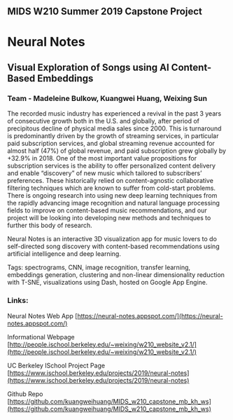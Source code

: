 ## MIDS W210 Summer 2019 Capstone Project# Neural Notes## Visual Exploration of Songs using AI Content-Based Embeddings### Team - Madeleine Bulkow, Kuangwei Huang, Weixing SunThe recorded music industry has experienced a revival in the past 3 years of consecutive growth both in the U.S. and globally, after period of precipitous decline of physical media sales since 2000.  This is turnaround is predominantly driven by the growth of streaming services, in particular paid subscription services, and global streaming revenue accounted for almost half (47%) of global revenue, and paid subscription grew globally by +32.9% in 2018. One of the most important value propositions for subscription services is the ability to offer personalized content delivery and enable “discovery” of new music which tailored to subscribers’ preferences. These historically relied on content-agnostic collaborative filtering techniques which are known to suffer from cold-start problems. There is ongoing research into using new deep learning techniques from the rapidly advancing image recognition and natural language processing fields to improve on content-based music recommendations, and our project will be looking into developing new methods and techniques to further this body of research.Neural Notes is an interactive 3D visualization app for music lovers to do self-directed song discovery with content-based recommendations using artificial intelligence and deep learning.Tags: spectrograms, CNN, image recognition, transfer learning, embeddings generation, clustering and non-linear dimensionality reduction with T-SNE, visualizations using Dash, hosted on Google App Engine.### Links:Neural Notes Web App[https://neural-notes.appspot.com/](https://neural-notes.appspot.com/) Informational Webpage[http://people.ischool.berkeley.edu/~weixing/w210_website_v2.1/](http://people.ischool.berkeley.edu/~weixing/w210_website_v2.1/)UC Berkeley ISchool Project Page[https://www.ischool.berkeley.edu/projects/2019/neural-notes](https://www.ischool.berkeley.edu/projects/2019/neural-notes)Github Repo[https://github.com/kuangweihuang/MIDS_w210_capstone_mb_kh_ws](https://github.com/kuangweihuang/MIDS_w210_capstone_mb_kh_ws) 